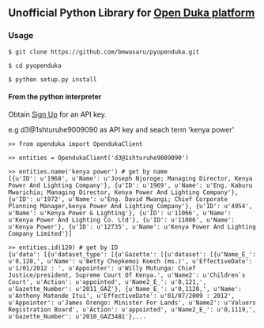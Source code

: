 ## Unofficial Python Library for [Open Duka platform](http://www.openduka.org/)

### Usage

```
$ git clone https://github.com/bmwasaru/pyopenduka.git 

$ cd pyopenduka

$ python setup.py install 

```

#### From the python interpreter

Obtain [Sign Up](http://www.openduka.org/index.php/api/) for an API key.

e.g d3@1shturuhe9009090 as API key and seach term 'kenya power'

```
>> from openduka import OpendukaClient
 
>> entities = OpendukaClient('d3@1shturuhe9009090') 

>> entities.name('kenya power') # get by name
[{u'ID': u'1968', u'Name': u'Joseph Njoroge; Managing Director, Kenya Power And Lighting Company'}, {u'ID': u'1969', u'Name': u'Eng. Kaburu Mwarichia; Managing Director, Kenya Power And Lighting Company'}, {u'ID': u'1972', u'Name': u'Eng. David Mwangi; Chief Corporate Planning Manager,kenya Power And Lighting Company'}, {u'ID': u'4954', u'Name': u'Kenya Power & Lighting'}, {u'ID': u'11066', u'Name': u'Kenya Power And Lighting Co. Ltd'}, {u'ID': u'11086', u'Name': u'Kenya Power'}, {u'ID': u'12735', u'Name': u'Kenya Power And Lighting Company Limited'}]

>> entities.id(120) # get by ID
{u'data': [{u'dataset_type': [{u'Gazette': [{u'dataset': [{u'Name_E_': u'0,120,', u'Name': u'Betty Chepkemoi Koech (ms.)', u'EffectiveDate': u'1/01/2012 : ', u'Appointer': u'Willy Mutunga: Chief Justice/president, Supreme Court Of Kenya.', u'Name2': u'Children`s Court', u'Action': u'appointed', u'Name2_E_': u'0,121,', u'Gazette_Number': u'2011_GAZ'}, {u'Name_E_': u'0,1120,', u'Name': u'Anthony Matende Itui', u'EffectiveDate': u'01/07/2009 : 2012', u'Appointer': u'James Orengo: Minister For Lands', u'Name2': u'Valuers Registration Board', u'Action': u'appointed', u'Name2_E_': u'0,1119,', u'Gazette_Number': u'2010_GAZ3481'},...

```

